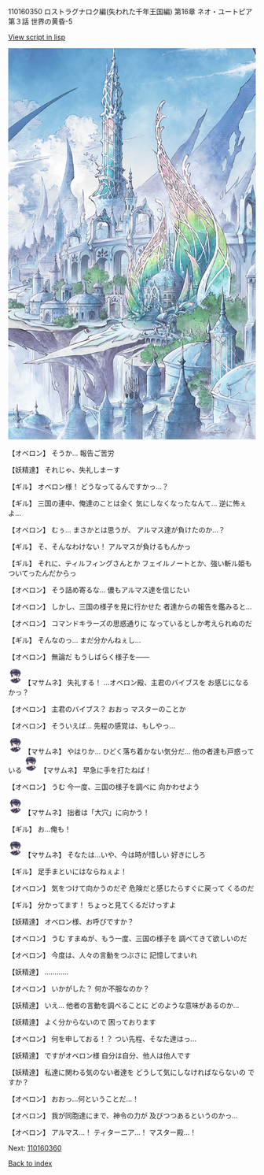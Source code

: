 110160350 ロストラグナロク編(失われた千年王国編) 第16章 ネオ・ユートピア 第３話 世界の黄昏-5

[View script in lisp](../scripts/110160350.txt)

![fairy_world.png](../images/backgrounds/fairy_world.png)

【オベロン】
そうか…
報告ご苦労

【妖精達】
それじゃ、失礼しまーす

【ギル】
オベロン様！
どうなってるんですかっ…？

【ギル】
三国の連中、俺達のことは全く
気にしなくなったなんて…
逆に怖ぇよ…

【オベロン】
むぅ…
まさかとは思うが、
アルマス達が負けたのか…？

【ギル】
そ、そんなわけない！
アルマスが負けるもんかっ

【ギル】
それに、ティルフィングさんとか
フェイルノートとか、強い斬ル姫も
ついてったんだからっ

【オベロン】
そう詰め寄るな…
儂もアルマス達を信じたい

【オベロン】
しかし、三国の様子を見に行かせた
者達からの報告を鑑みると…

【オベロン】
コマンドキラーズの思惑通りに
なっているとしか考えられぬのだ

【ギル】
そんなのっ…
まだ分かんねぇし…

【オベロン】
無論だ
もうしばらく様子を――

<img src="../images/units/3100111.png" alt="3100111.png" height="34"/>
【マサムネ】
失礼する！
…オベロン殿、主君のバイブスを
お感じになるかっ？

【オベロン】
主君のバイブス？
おおっ
マスターのことか

【オベロン】
そういえば…
先程の感覚は、もしやっ…

<img src="../images/units/3100111.png" alt="3100111.png" height="34"/>
【マサムネ】
やはりか…
ひどく落ち着かない気分だ…
他の者達も戸惑っている

<img src="../images/units/3100111.png" alt="3100111.png" height="34"/>
【マサムネ】
早急に手を打たねば！

【オベロン】
うむ
今一度、三国の様子を調べに
向かわせよう

<img src="../images/units/3100111.png" alt="3100111.png" height="34"/>
【マサムネ】
拙者は「大穴」に向かう！

【ギル】
お…俺も！

<img src="../images/units/3100111.png" alt="3100111.png" height="34"/>
【マサムネ】
そなたは…いや、今は時が惜しい
好きにしろ

【ギル】
足手まといにはならねぇよ！

【オベロン】
気をつけて向かうのだぞ
危険だと感じたらすぐに戻って
くるのだ

【ギル】
分かってます！
ちょっと見てくるだけっすよ

【妖精達】
オベロン様、お呼びですか？

【オベロン】
うむ
すまぬが、もう一度、三国の様子を
調べてきて欲しいのだ

【オベロン】
今度は、人々の言動をつぶさに
記憶してまいれ

【妖精達】
…………

【オベロン】
いかがした？
何か不服なのか？

【妖精達】
いえ…
他者の言動を調べることに
どのような意味があるのか…

【妖精達】
よく分からないので
困っております

【オベロン】
何を申しておる！？
つい先程、そなた達はっ…

【妖精達】
ですがオベロン様
自分は自分、他人は他人です

【妖精達】
私達に関わる気のない者達を
どうして気にしなければならないの
ですか？

【オベロン】
おおっ…何ということだ…！

【オベロン】
我が同胞達にまで、神令の力が
及びつつあるというのかっ…

【オベロン】
アルマス…！
ティターニア…！
マスター殿…！

Next: [110160360](110160360.md)

[Back to index](index.md)
